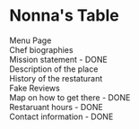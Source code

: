 # Nonna's Table

Menu Page<br/>
Chef biographies<br/>
Mission statement - DONE<br/>
Description of the place<br/>
History of the restaturant<br/>
Fake Reviews<br/>
Map on how to get there - DONE<br/>
Restaruant hours - DONE<br/>
Contact information - DONE<br/>
